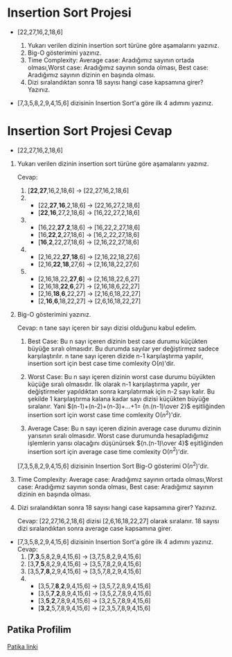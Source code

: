 # Insertion Sort Projesi

* [22,27,16,2,18,6]

    1. Yukarı verilen dizinin insertion sort türüne göre aşamalarını yazınız.
    2. Big-O gösterimini yazınız.
    3. Time Complexity: Average case: Aradığımız sayının ortada olması,Worst case: Aradığımız sayının sonda olması, Best case: Aradığımız sayının dizinin en başında olması.
    4. Dizi sıralandıktan sonra 18 sayısı hangi case kapsamına girer? Yazınız.


* [7,3,5,8,2,9,4,15,6] dizisinin Insertion Sort'a göre ilk 4 adımını yazınız.

# Insertion Sort Projesi Cevap

* [22,27,16,2,18,6]

1. Yukarı verilen dizinin insertion sort türüne göre aşamalarını yazınız.

    Cevap:  
    1.   [**22**,**27**,16,2,18,6] -> [22,27,16,2,18,6]
    2. * [22,**27**,**16**,2,18,6] -> [22,16,27,2,18,6]
       * [**22**,**16**,27,2,18,6] -> [16,22,27,2,18,6] 
    3. * [16,22,**27**,**2**,18,6] -> [16,22,2,27,18,6]
       * [16,**22**,**2**,27,18,6] -> [16,2,22,27,18,6]
       * [**16**,**2**,22,27,18,6] -> [2,16,22,27,18,6]
    4. * [2,16,22,**27**,**18**,6] -> [2,16,22,18,27,6]
       * [2,16,**22**,**18**,27,6] -> [2,16,18,22,27,6]
    5. * [2,16,18,22,**27**,**6**] -> [2,16,18,22,6,27]
       * [2,16,18,**22**,**6**,27] -> [2,16,18,6,22,27]
       * [2,16,**18**,**6**,22,27] -> [2,16,6,18,22,27]
       * [2,**16**,**6**,18,22,27] -> [2,6,16,18,22,27]


2. Big-O gösterimini yazınız.
 
    Cevap: n tane sayı içeren bir sayı dizisi olduğunu kabul edelim.
    1. Best Case: Bu n sayı içeren dizinin best case durumu küçükten büyüğe sıralı olmasıdır. Bu durumda sayılar yer değiştirmez sadece karşılaştırılır. n tane sayı içeren dizide n-1 karşılaştırma yapılır, insertion sort için best case time comlexity O($n$)'dir. 

    2. Worst Case: Bu n sayı içeren dizinin worst case durumu büyükten küçüğe sıralı olmasıdır. İlk olarak n-1 karşılaştırma yapılır, yer değiştirmeler yapıldıktan sonra karşılatırmak için n-2 sayı kalır. Bu şekilde 1 karşılaştırma kalana kadar sayı dizisi küçükten büyüğe sıralanır. Yani $(n-1)+(n-2)+(n-3)+...+1= {n.(n-1)\over 2}$ eşitliğinden insertion sort için worst case time comlexity O($n^2$)'dir. 

    3. Average Case: Bu n sayı içeren dizinin average case durumu dizinin yarısının sıralı olmasıdır. Worst case durumunda hesapladığımız işlemlerin yarısı olacağını düşünürsek ${n.(n-1)\over 4}$ eşitliğinden insertion sort için average case time comlexity O($n^2$)'dir. 
    
    [7,3,5,8,2,9,4,15,6] dizisinin Insertion Sort Big-O gösterimi O($n^2$)'dir.

3. Time Complexity: Average case: Aradığımız sayının ortada olması,Worst case: Aradığımız sayının sonda olması, Best case: Aradığımız sayının dizinin en başında olması.
    
    

4. Dizi sıralandıktan sonra 18 sayısı hangi case kapsamına girer? Yazınız.
    
    Cevap: [22,27,16,2,18,6] dizisi [2,6,16,18,22,27] olarak sıralanır. 18 sayısı dizi sıralandıktan sonra  average case kapsamına girer.

* [7,3,5,8,2,9,4,15,6] dizisinin Insertion Sort'a göre ilk 4 adımını yazınız.    
    Cevap: 
    1. [**7**,**3**,5,8,2,9,4,15,6] -> [3,7,5,8,2,9,4,15,6]
    2. [3,**7**,**5**,8,2,9,4,15,6] -> [3,5,7,8,2,9,4,15,6]
    3. [3,5,**7**,**8**,2,9,4,15,6] -> [3,5,7,8,2,9,4,15,6]
    4. * [3,5,7,**8**,**2**,9,4,15,6] -> [3,5,7,2,8,9,4,15,6]
       * [3,5,**7**,**2**,8,9,4,15,6] -> [3,5,2,7,8,9,4,15,6]
       * [3,**5**,**2**,7,8,9,4,15,6] -> [3,2,5,7,8,9,4,15,6]
       * [**3**,**2**,5,7,8,9,4,15,6] -> [2,3,5,7,8,9,4,15,6]

## Patika Profilim
[Patika linki](https://app.patika.dev/melisaesenn)    